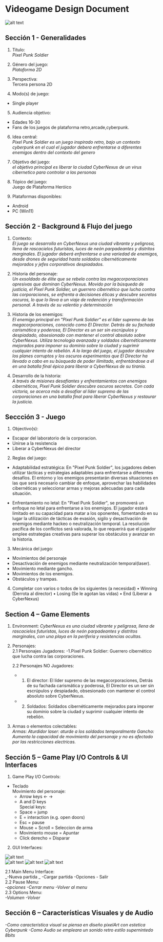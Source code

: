 # Videogame Design Document
![alt text][inicio] 
<!-- Imagen de inicio -->
[inicio]: /Assets/readme_img/juego.png "imagen inicio"
## Sección 1 - Generalidades
1. Título:  
_Pixel Punk Soldier_  

2. Género del juego:  
_Plataforma 2D_

3. Perspectiva:  
Tercera persona 2D  

4. Modo(s) de juego:
- Single player  
  
5. Audiencia objetivo:
- Edades 16-30
- Fans de los juegos de plataforma retro,arcade,cyberpunk.
6. Idea central:  
_Pixel Punk Soldier es un juego inspirado retro, bajo un contexto
cyberpunk en el cual el jugador debera enfrentarse a diferentes 
enemigos dentro del contexto del genero_  

7. Objetivo del juego:  
_el objetivo principal es liberar la ciudad CyberNexus de un virus cibernetico para controlar a las personas_  

8. Tópico del juego:  
Juego de Plataforma Heróico  

9. Plataformas disponibles:
- Android
- PC (Win11)

## Sección 2 - Background & Flujo del juego
1. Contexto:  
_El juego se desarrolla en CyberNexus una ciudad vibrante y peligrosa, llena de rascacielos futuristas, luces de neón parpadeantes y distritos marginales. El jugador deberá enfrentarse a una variedad de enemigos, desde drones de seguridad hasta soldados cibernéticamente mejorados y jefes corporativos despiadados._  

2. Historia del personaje:  
_Un exsoldado de élite que se rebela contra las megacorporaciones opresivas que dominan CyberNexus. Movido por la búsqueda de justicia, el Pixel Punk Soldier, un guerrero cibernético que lucha contra las corporaciones, se enfrenta a decisiones éticas y descubre secretos oscuros, lo que lo lleva a un viaje de redención y transformación personal. A través de su valentía y determinación_  

3. Historia de los enemigos:  
_El enemigo principal en "Pixel Punk Soldier" es el líder supremo de las megacorporaciones, conocido como El Director. Detrás de su fachada carismática y poderosa, El Director es un ser sin escrúpulos y despiadado, obsesionado con mantener el control absoluto sobre CyberNexus. Utiliza tecnología avanzada y soldados cibernéticamente mejorados para imponer su dominio sobre la ciudad y suprimir cualquier intento de rebelión. A lo largo del juego, el jugador descubre los planes corruptos y los oscuros  experimentos que El Director ha llevado a cabo en su búsqueda de poder ilimitado, enfrentándose a él en una batalla final épica para liberar a CyberNexus de su tiranía._  

4. Desarrollo de la historia:  
_A través de misiones desafiantes y enfrentamientos con enemigos cibernéticos, Pixel Punk Soldier descubre oscuros secretos. Con cada victoria, se acerca más a desafiar al líder supremo de las corporaciones en una batalla final para liberar CyberNexus y restaurar la justicia._  

## Seccción 3 - Juego
1. Objectivo(s):
- Escapar del laboratorio de la corporacion.
- Unirse a la resistencia
- Liberar a CyberNexus del director

2. Reglas del juego:
- Adaptabilidad estratégica: En "Pixel Punk Soldier", los jugadores deben utilizar tácticas y estrategias adaptables para enfrentarse a diferentes desafíos. El entorno y los enemigos presentarán diversas situaciones en las que será necesario cambiar de enfoque, aprovechar las habilidades cibernéticas y seleccionar armas y mejoras adecuadas para cada situación.

- Enfrentamiento no letal: En "Pixel Punk Soldier", se promoverá un enfoque no letal para enfrentarse a los enemigos. El jugador estará limitado en su capacidad para matar a los oponentes, fomentando en su lugar la utilización de tácticas de evasión, sigilo y desactivación de enemigos mediante hackeo o neutralización temporal. La resolución pacífica de los conflictos será valorada, lo que requerirá que el jugador emplee estrategias creativas para superar los obstáculos y avanzar en la historia.
3. Mecánica del juego:
  - Movimientos del personaje
  - Desactivación de enemigos mediante neutralización temporal(laser).
  - Movimiento mediante gancho.
  - Movimientos de los enemigos.
  - Obstáculos y trampas.
4. Completar con varios o todos de los siguientes (a necesidad)
• Winning (Derrota al director)
• Losing (Se le agotan las vidas)
• End (Liberar a CyberNexus)

## Section 4 – Game Elements
1. Environment:
_CyberNexus es una ciudad vibrante y peligrosa, llena de rascacielos futuristas, luces de neón parpadeantes y distritos marginales, con una playa en la periferia y resistencias ocultas._  

2. Personajes:  
   2.1 Personajes Jugadores:
      -1.Pixel Punk Soldier: Guerrero cibernético que lucha  contra las corporaciones.

   2.2 Personajes NO Jugadores:
      - 1. El director: El líder supremo de las megacorporaciones, Detrás de su fachada carismática y poderosa, El Director es un ser sin escrúpulos y despiadado, obsesionado con mantener el control absoluto sobre CyberNexus.
      - 2. Soldados: Soldados cibernéticamente mejorados para imponer su dominio sobre la ciudad y suprimir cualquier intento de rebelión.

3. Armas o elementos colectables:  
_Armas: Aturdidor laser: aturde a los soldados temporalmente
Gancho: Aumenta la capacidad de movimiento del personaje y no es afectado por las restricciones electricas._  

## Sección 5 – Game Play I/O Controls & UI Interfaces
1. Game Play I/O Controls:
- Teclado  
  Movimiento del personaje:
  - Arrow keys <- ->
  - A and D keys  
  Special keys:
  - Space = jump
  - E = interaction (e.g. open doors)
  - Esc = pause
  - Mouse + Scroll = Seleccion de arma
  - Movimiento mouse = Apuntar
  - Click derecho = Disparar

2. GUI Interfaces:

![alt text][wireframe]  
![alt text][Level1]
![alt text][Level2] 
![alt text][Level3] 
<!-- Referencias para las imagenes -->
[wireframe]: /Assets/readme_img/Wireframe_UI.jpg "Wireframe de las UI" 
[Level1]: /Assets/readme_img/Level1.png "Esquema para el nivel 1"
[Level2]: /Assets/readme_img/Level2.png "Esquema para el nivel 2"
[Level3]: /Assets/readme_img/Level3.png "Esquema para el nivel 3"  

   2.1 Main Menu Interface:  
       _-Nueva partida
_       -Cargar partida
        -Opciones
        - Salir   
   2.2 Pause Menu:  
       _-opciones
        -Cerrar menu
        -Volver al menu_  
   2.3 Options Menu:  
       _-Volumen
        -Volver_  

## Sección 6 – Características Visuales y de Audio 
_-Como caracteristica visual se piensa en diseño pixelArt con estetica Cyberpunk
 -Como Audio se empleara un sonido retro estilo supernintedo 8bits_